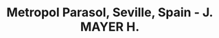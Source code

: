 ---
title: Metropol Parasol, Seville, Spain - J. MAYER H.
layout: entry
presentation: side-by-side
object:
  - id: exrr-2023-43
order: 414
menu: false
---